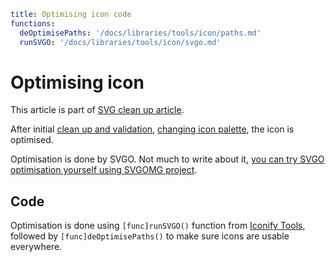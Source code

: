 ```yaml
title: Optimising icon code
functions:
  deOptimisePaths: '/docs/libraries/tools/icon/paths.md'
  runSVGO: '/docs/libraries/tools/icon/svgo.md'
```

# Optimising icon

This article is part of [SVG clean up article](./index.md).

After initial [clean up and validation](./cleanup.md), [changing icon palette](./palette.md), the icon is optimised.

Optimisation is done by SVGO. Not much to write about it, [you can try SVGO optimisation yourself using SVGOMG project](https://jakearchibald.github.io/svgomg/).

## Code

Optimisation is done using `[func]runSVGO()` function from [Iconify Tools](/docs/libraries/tools/index.md), followed by `[func]deOptimisePaths()` to make sure icons are usable everywhere.
